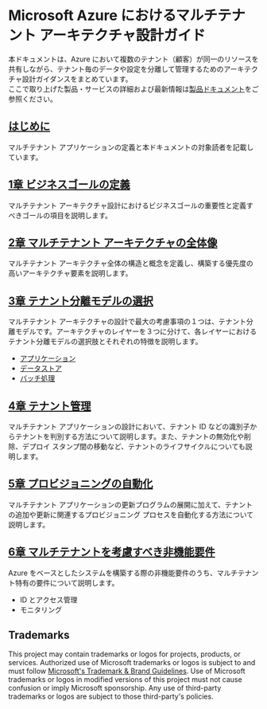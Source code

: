 # Microsoft Azure におけるマルチテナント アーキテクチャ設計ガイド
本ドキュメントは、Azure において複数のテナント（顧客）が同一のリソースを共有しながら、テナント毎のデータや設定を分離して管理するためのアーキテクチャ設計ガイダンスをまとめています。  
ここで取り上げた製品・サービスの詳細および最新情報は[製品ドキュメント](https://docs.microsoft.com)をご参照ください。

## [はじめに](./docs/chapter00.md)
マルチテナント アプリケーションの定義と本ドキュメントの対象読者を記載しています。

## [1章 ビジネスゴールの定義](./docs/chapter01.md)
マルチテナント アーキテクチャ設計におけるビジネスゴールの重要性と定義すべきゴールの項目を説明します。

## [2章 マルチテナント アーキテクチャの全体像](./docs/chapter02.md)
マルチテナント アーキテクチャ全体の構造と概念を定義し、構築する優先度の高いアーキテクチャ要素を説明します。

## [3章 テナント分離モデルの選択](./docs/chapter03-00.md)
マルチテナント アーキテクチャの設計で最大の考慮事項の１つは、テナント分離モデルです。アーキテクチャのレイヤーを３つに分けて、各レイヤーにおけるテナント分離モデルの選択肢とそれぞれの特徴を説明します。
- [アプリケーション](./docs/chapter03-01.md)
- [データストア](./docs/chapter03-02.md)
- [バッチ処理](./docs/chapter03-03.md)

## [4章 テナント管理](./docs/chapter04.md)
マルチテナント アプリケーションの設計において、テナント ID などの識別子からテナントを判別する方法について説明します。また、テナントの無効化や削除、デプロイ スタンプ間の移動など、テナントのライフサイクルについても説明します。

## [5章 プロビジョニングの自動化](./docs/chapter05.md)
マルチテナント アプリケーションの更新プログラムの展開に加えて、テナントの追加や更新に関連するプロビジョニング プロセスを自動化する方法について説明します。

## [6章 マルチテナントを考慮すべき非機能要件](./docs/chapter06.md)
Azure をベースとしたシステムを構築する際の非機能要件のうち、マルチテナント特有の要件について説明します。
- ID とアクセス管理
- モニタリング

## Trademarks

This project may contain trademarks or logos for projects, products, or services. Authorized use of Microsoft 
trademarks or logos is subject to and must follow 
[Microsoft's Trademark & Brand Guidelines](https://www.microsoft.com/en-us/legal/intellectualproperty/trademarks/usage/general).
Use of Microsoft trademarks or logos in modified versions of this project must not cause confusion or imply Microsoft sponsorship.
Any use of third-party trademarks or logos are subject to those third-party's policies.